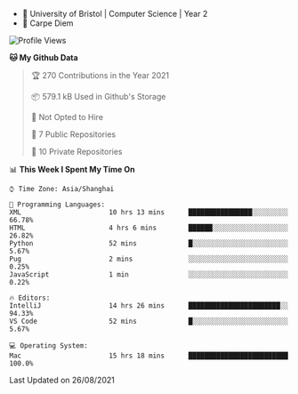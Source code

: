 - :school: University of Bristol | Computer Science | Year 2
- :musical_keyboard: Carpe Diem

<!--START_SECTION:waka-->
![Profile Views](http://img.shields.io/badge/Profile%20Views-0-blue)

**🐱 My Github Data** 

> 🏆 270 Contributions in the Year 2021
 > 
> 📦 579.1 kB Used in Github's Storage 
 > 
> 🚫 Not Opted to Hire
 > 
> 📜 7 Public Repositories 
 > 
> 🔑 10 Private Repositories  
 > 
📊 **This Week I Spent My Time On** 

```text
⌚︎ Time Zone: Asia/Shanghai

💬 Programming Languages: 
XML                      10 hrs 13 mins      ████████████████░░░░░░░░░   66.78% 
HTML                     4 hrs 6 mins        ██████░░░░░░░░░░░░░░░░░░░   26.82% 
Python                   52 mins             █░░░░░░░░░░░░░░░░░░░░░░░░   5.67% 
Pug                      2 mins              ░░░░░░░░░░░░░░░░░░░░░░░░░   0.25% 
JavaScript               1 min               ░░░░░░░░░░░░░░░░░░░░░░░░░   0.22%

🔥 Editors: 
IntelliJ                 14 hrs 26 mins      ███████████████████████░░   94.33% 
VS Code                  52 mins             █░░░░░░░░░░░░░░░░░░░░░░░░   5.67%

💻 Operating System: 
Mac                      15 hrs 18 mins      █████████████████████████   100.0%

```


 Last Updated on 26/08/2021
<!--END_SECTION:waka-->